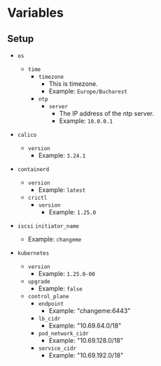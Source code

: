 # Variables

## Setup

- `os`
  - `time`
    - `timezone` 
      - This is timezone.
      - Example: `Europe/Bucharest`
    - `ntp`
      - `server`
        - The IP address of the ntp server.
        - Example: `10.0.0.1`
- `calico`
  - `version`
    - Example: `3.24.1`

- `containerd`
  - `version`
    - Example: `latest`
  - `crictl`
    - `version`
      - Example: `1.25.0`

- `iscsi`
  `initiator_name`
    - Example: `changeme`

- `kubernetes`
  - `version`
    - Example: `1.25.0-00`
  - `upgrade`
    - Example: `false`
  - `control_plane`
    - `endpoint`
      - Example: "changeme:6443"
    - `lb_cidr` 
      - Example: "10.69.64.0/18"
    - `pod_network_cidr` 
      - Example: "10.69.128.0/18"
    - `service_cidr` 
      - Example: "10.69.192.0/18"
